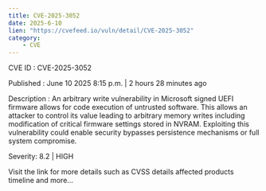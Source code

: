 ```yaml
---
title: CVE-2025-3052
date: 2025-6-10
lien: "https://cvefeed.io/vuln/detail/CVE-2025-3052"
category:
    - CVE
---
```


CVE ID : CVE-2025-3052

Published :  June 10
2025
8:15 p.m. | 2 hours
28 minutes ago

Description : An arbitrary write vulnerability in Microsoft signed UEFI firmware allows for code execution of untrusted software. This allows an attacker to control its value
leading to arbitrary memory writes
including modification of critical firmware settings stored in NVRAM. Exploiting this vulnerability could enable security bypasses
persistence mechanisms
or full system compromise.

Severity: 8.2 | HIGH

Visit the link for more details
such as CVSS details
affected products
timeline
and more...
